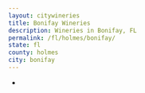 ```yaml
---
layout: citywineries
title: Bonifay Wineries
description: Wineries in Bonifay, FL
permalink: /fl/holmes/bonifay/
state: fl
county: holmes
city: bonifay
---
```

-
